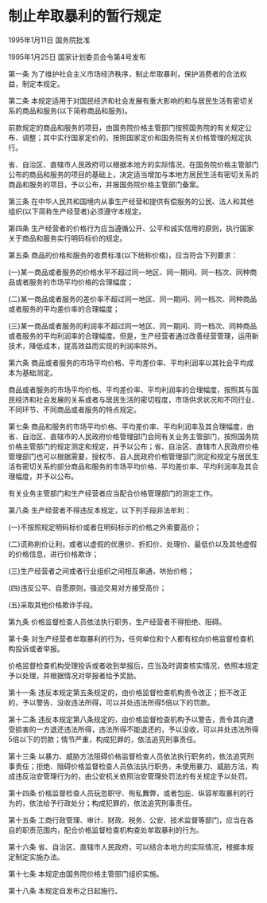 # 制止牟取暴利的暂行规定

1995年1月11日 国务院批准　

1995年1月25日 国家计划委员会令第4号发布　

<!-- INFO END -->

第一条 为了维护社会主义市场经济秩序，制止牟取暴利，保护消费者的合法权益，制定本规定。

第二条 本规定适用于对国民经济和社会发展有重大影响的和与居民生活有密切关系的商品和服务(以下简称商品和服务)。

前款规定的商品和服务的项目，由国务院价格主管部门按照国务院的有关规定公布、调整；其中实行国家定价的，按照国家定价和国务院有关价格管理的规定执行。

省、自治区、直辖市人民政府可以根据本地方的实际情况，在国务院价格主管部门公布的商品和服务的项目的基础上，决定适当增加与本地方居民生活有密切关系的商品和服务的项目，予以公布，并报国务院价格主管部门备案。

第三条 在中华人民共和国境内从事生产经营和提供有偿服务的公民、法人和其他组织(以下简称生产经营者)必须遵守本规定。

第四条 生产经营者的价格行为应当遵循公开、公平和诚实信用的原则，执行国家关于商品和服务实行明码标价的规定。

第五条 商品的价格和服务的收费标准(以下统称价格)，应当符合下列要求：

(一)某一商品或者服务的价格水平不超过同一地区、同一期间、同一档次、同种商品或者服务的市场平均价格的合理幅度；

(二)某一商品或者服务的差价率不超过同一地区、同一期间、同一档次、同种商品或者服务的平均差价率的合理幅度；

(三)某一商品或者服务的利润率不超过同一地区、同一期间、同一档次、同种商品或者服务的平均利润率的合理幅度。但是，生产经营者通过改善经营管理，运用新技术，降低成本，提高效益而实现的利润率除外。

第六条 商品或者服务的市场平均价格、平均差价率、平均利润率以其社会平均成本为基础测定。

商品或者服务的市场平均价格、平均差价率、平均利润率的合理幅度，按照其与国民经济和社会发展的关系或者与居民生活的密切程度，市场供求状况和不同行业、不同环节、不同商品或者服务的特点规定。

第七条 商品和服务的市场平均价格、平均差价率、平均利润率及其合理幅度，由省、自治区、直辖市的人民政府价格管理部门会同有关业务主管部门，按照国务院价格主管部门的规定测定和规定，并予以公布；省、自治区、直辖市人民政府价格管理部门也可以根据需要，授权市、县人民政府价格管理部门测定和规定与居民生活有密切关系的部分商品和服务的市场平均价格、平均差价率、平均利润率及其合理幅度，并予以公布。

有关业务主管部门和生产经营者应当配合价格管理部门的测定工作。

第八条 生产经营者不得违反本规定，以下列手段非法牟利：

(一)不按照规定明码标价或者在明码标示的价格之外索要高价；

(二)谎称削价让利，或者以虚假的优惠价、折扣价、处理价、最低价以及其他虚假的价格信息，进行价格欺诈；

(三)生产经营者之间或者行业组织之间相互串通，哄抬价格；

(四)违反公平、自愿原则，强迫交易对方接受高价；

(五)采取其他价格欺诈手段。

第九条 价格监督检查人员依法执行职务，生产经营者不得拒绝、阻碍。

第十条 对生产经营者牟取暴利的行为，任何单位和个人都有权向价格监督检查机构投诉或者举报。

价格监督检查机构受理投诉或者收到举报后，应当及时调查核实情况，依照本规定予以处理，并根据情况对举报者给予奖励。

第十一条 违反本规定第五条规定的，由价格监督检查机构责令改正；拒不改正的，予以警告、没收违法所得，可以并处违法所得5倍以下的罚款。

第十二条 违反本规定第八条规定的，由价格监督检查机构予以警告，责令其向遭受损害的一方退还违法所得，违法所得不能退还的，予以没收，可以并处违法所得5倍以下的罚款；情节严重，构成犯罪的，依法追究刑事责任。

第十三条 以暴力、威胁方法阻碍价格监督检查人员依法执行职务的，依法追究刑事责任；拒绝、阻碍价格监督检查人员依法执行职务，未使用暴力、威胁方法，构成违反治安管理行为的，由公安机关依照治安管理处罚法的有关规定予以处罚。

第十四条 价格监督检查人员玩忽职守、徇私舞弊，或者包庇、纵容牟取暴利的行为的，依法给予行政处分；构成犯罪的，依法追究刑事责任。

第十五条 工商行政管理、审计、财政、税务、公安、技术监督等部门，应当在各自的职责范围内，配合价格监督检查机构查处牟取暴利的行为。

第十六条 省、自治区、直辖市人民政府，可以结合本地方的实际情况，根据本规定制定实施办法。

第十七条 本规定由国务院价格主管部门组织实施。

第十八条 本规定自发布之日起施行。
